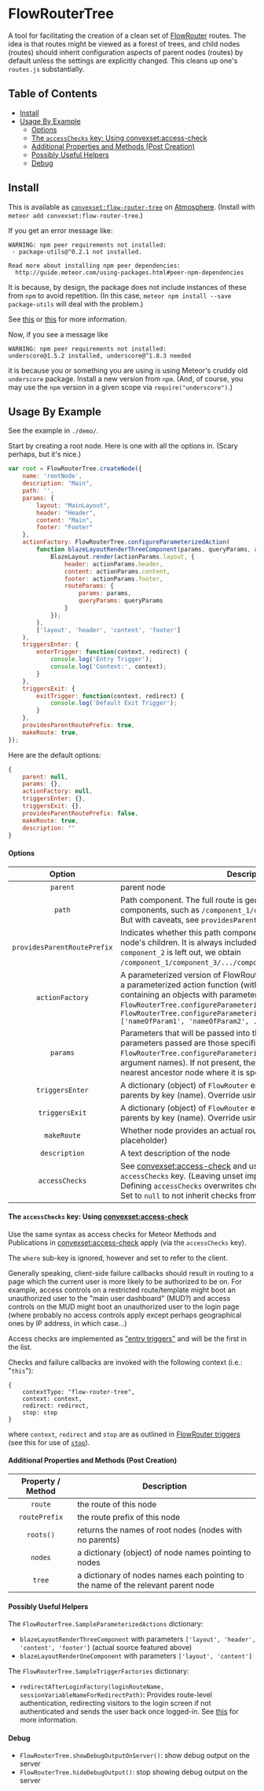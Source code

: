 # FlowRouterTree

A tool for facilitating the creation of a clean set of [FlowRouter](https://github.com/kadirahq/flow-router) routes. The idea is that routes might be viewed as a forest of trees, and child nodes (routes) should inherit configuration aspects of parent nodes (routes) by default unless the settings are explicitly changed. This cleans up one's `routes.js` substantially.

## Table of Contents

<!-- START doctoc generated TOC please keep comment here to allow auto update -->
<!-- DON'T EDIT THIS SECTION, INSTEAD RE-RUN doctoc TO UPDATE -->


- [Install](#install)
- [Usage By Example](#usage-by-example)
    - [Options](#options)
    - [The `accessChecks` key: Using convexset:access-check](#the-accesschecks-key-using-convexsetaccess-check)
    - [Additional Properties and Methods (Post Creation)](#additional-properties-and-methods-post-creation)
    - [Possibly Useful Helpers](#possibly-useful-helpers)
    - [Debug](#debug)

<!-- END doctoc generated TOC please keep comment here to allow auto update -->

## Install

This is available as [`convexset:flow-router-tree`](https://atmospherejs.com/convexset/flow-router-tree) on [Atmosphere](https://atmospherejs.com/). (Install with `meteor add convexset:flow-router-tree`.)

If you get an error message like:
```
WARNING: npm peer requirements not installed:
 - package-utils@^0.2.1 not installed.
          
Read more about installing npm peer dependencies:
  http://guide.meteor.com/using-packages.html#peer-npm-dependencies
```
It is because, by design, the package does not include instances of these from `npm` to avoid repetition. (In this case, `meteor npm install --save package-utils` will deal with the problem.)

See [this](http://guide.meteor.com/using-packages.html#peer-npm-dependencies) or [this](https://atmospherejs.com/tmeasday/check-npm-versions) for more information.

Now, if you see a message like
```
WARNING: npm peer requirements not installed:
underscore@1.5.2 installed, underscore@^1.8.3 needed
```
it is because you or something you are using is using Meteor's cruddy old `underscore` package. Install a new version from `npm`. (And, of course, you may use the `npm` version in a given scope via `require("underscore")`.)


## Usage By Example

See the example in `./demo/`.

Start by creating a root node. Here is one with all the options in. (Scary perhaps, but it's nice.)

```javascript
var root = FlowRouterTree.createNode({
    name: 'rootNode',
    description: "Main",
    path: '',
    params: {
        layout: "MainLayout",
        header: "Header",
        content: "Main",
        footer: "Footer"
    },
    actionFactory: FlowRouterTree.configureParameterizedAction(
        function blazeLayoutRenderThreeComponent(params, queryParams, actionParams) {
            BlazeLayout.render(actionParams.layout, {
                header: actionParams.header,
                content: actionParams.content,
                footer: actionParams.footer,
                routeParams: {
                    params: params,
                    queryParams: queryParams
                }
            });
        },
        ['layout', 'header', 'content', 'footer']
    ),
    triggersEnter: {
        enterTrigger: function(context, redirect) {
            console.log('Entry Trigger');
            console.log('Context:', context);
        }
    },
    triggersExit: {
        exitTrigger: function(context, redirect) {
            console.log('Default Exit Trigger');
        }
    },
    providesParentRoutePrefix: true,
    makeRoute: true,
});
```

Here are the default options:

```javascript
{
    parent: null,
    params: {},
    actionFactory: null,
    triggersEnter: {},
    triggersExit: {},
    providesParentRoutePrefix: false,
    makeRoute: true,
    description: ""
}
```

#### Options

Option                      | Description
:-------------------------: | --------------
`parent`                    | parent node
`path`                      | Path component. The full route is generated by combining path components, such as `/component_1/component_2/.../component_n`. But with caveats, see `providesParentRoutePrefix`.
`providesParentRoutePrefix` | Indicates whether this path component is included in those of this node's children. It is always included in the route for this node. e.g.: if `component_2` is left out, we obtain `/component_1/component_3/.../component_n`.
`actionFactory`             | A parameterized version of FlowRouter [actions](https://github.com/kadirahq/flow-router#routes-definition). This means passing a parameterized action function (with an additional third argument containing an objects with parameters) through `FlowRouterTree.configureParameterizedAction` like so: `FlowRouterTree.configureParameterizedAction(actionParameterized, ['nameOfParam1', 'nameOfParam2', ...])`
`params`                    | Parameters that will be passed into the parameter factory. The parameters passed are those specified in the call to `FlowRouterTree.configureParameterizedAction` (in the array of argument names). If not present, they will be inherited from the nearest ancestor node where it is specified.
`triggersEnter`             | A dictionary (object) of `FlowRouter` entry [triggers](https://github.com/kadirahq/flow-router#triggers). Inherits from parents by key (name). Override using `null`.
`triggersExit`              | A dictionary (object) of `FlowRouter` entry [triggers](https://github.com/kadirahq/flow-router#triggers). Inherits from parents by key (name). Override using `null`.
`makeRoute`                 | Whether node provides an actual route (if false, it is just a placeholder)
`description`               | A text description of the node
`accessChecks`               | See [convexset:access-check](https://atmospherejs.com/convexset/access-check#meteor-methods-and-publications) and use the same format as the `accessChecks` key. (Leaving unset implies inheritance from parent; Defining `accessChecks` overwrites checks on the parent, if applicable; Set to `null` to not inherit checks from parent)

#### The `accessChecks` key: Using [convexset:access-check](https://atmospherejs.com/convexset/access-check)

Use the same syntax as access checks for Meteor Methods and Publications in [convexset:access-check](https://atmospherejs.com/convexset/access-check#meteor-methods-and-publications) apply (via the `accessChecks` key).

The `where` sub-key is ignored, however and set to refer to the client.

Generally speaking, client-side failure callbacks should result in routing to a page which the current user is more likely to be authorized to be on. For example, access controls on a restricted route/template might boot an unauthorized user to the "main user dashboard" (MUD?) and access controls on the MUD might boot an unauthorized user to the login page (where probably no access controls apply except perhaps geographical ones by IP address, in which case...)

Access checks are implemented as ["entry triggers"](https://github.com/kadirahq/flow-router/#triggers) and will be the first in the list.

Checks and failure callbacks are invoked with the following context (i.e.: "`this`"):
```
{
    contextType: "flow-router-tree",
    context: context,
    redirect: redirect,
    stop: stop
}
```
where `context`, `redirect` and `stop` are as outlined in [FlowRouter triggers](https://github.com/kadirahq/flow-router/#triggers) (see this for use of [`stop`](https://github.com/kadirahq/flow-router/#stopping-the-callback-with-triggers)).


#### Additional Properties and Methods (Post Creation)

Property / Method           | Description
:-------------------------: | --------------
`route`                     | the route of this node
`routePrefix`               | the route prefix of this node
`roots()`                   | returns the names of root nodes (nodes with no parents)
`nodes`                     | a dictionary (object) of node names pointing to nodes
`tree`                      | a dictionary of nodes names each pointing to the name of the relevant parent node

#### Possibly Useful Helpers

The `FlowRouterTree.SampleParameterizedActions` dictionary:
 - `blazeLayoutRenderThreeComponent` with parameters `['layout', 'header', 'content', 'footer']` (actual source featured above)
 - `blazeLayoutRenderOneComponent` with parameters `['layout', 'content']`

The `FlowRouterTree.SampleTriggerFactories` dictionary:
 - `redirectAfterLoginFactory(loginRouteName, sessionVariableNameForRedirectPath)`: Provides route-level authentication, redirecting visitors to the login screen if not authenticated and sends the user back once logged-in. See [this](https://medium.com/@satyavh/using-flow-router-for-authentication-ba7bb2644f42) for more information.


#### Debug
 - `FlowRouterTree.showDebugOutputOnServer()`: show debug output on the server
 - `FlowRouterTree.hideDebugOutput()`: stop showing debug output on the server

